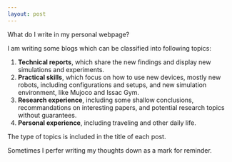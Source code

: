 ```yaml
---
layout: post
---
```


What do I write in my personal webpage?

I am writing some blogs which can be classified into following topics: 

1. **Technical reports**, which share the new findings and display new simulations and experiments.
2. **Practical skills**, which focus on how to use new devices, mostly new robots, including configurations and setups, and new simulation environment, like Mujoco and Issac Gym.
3. **Research experience**, including some shallow conclusions, recommandations on interesting papers, and potential research topics without guarantees.
4. **Personal experience**, including traveling and other daily life.

The type of topics is included in the title of each post.

Sometimes I perfer writing my thoughts down as a mark for reminder.